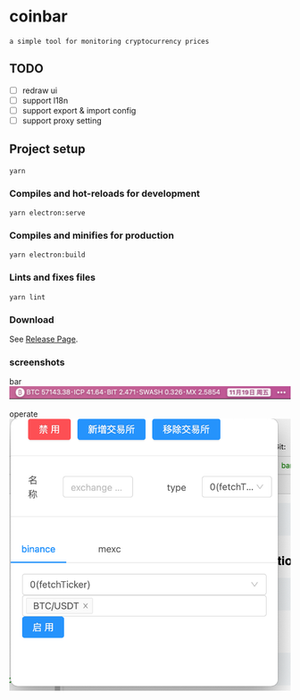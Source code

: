 # coinbar
    a simple tool for monitoring cryptocurrency prices

## TODO
- [ ] redraw ui
- [ ] support l18n
- [ ] support export & import config
- [ ] support proxy setting
## Project setup
```
yarn
```

### Compiles and hot-reloads for development
```
yarn electron:serve
```

### Compiles and minifies for production
```
yarn electron:build
```

### Lints and fixes files
```
yarn lint
```

### Download
See [Release Page](https://github.com/Teddy-Zhu/coinbar/releases).

### screenshots
bar
![](screenshots/bar.png)

operate
![](screenshots/operate.png)
